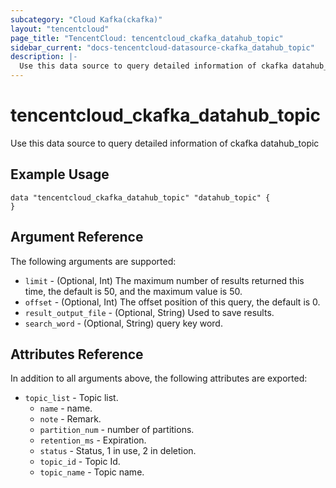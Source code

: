 ```yaml
---
subcategory: "Cloud Kafka(ckafka)"
layout: "tencentcloud"
page_title: "TencentCloud: tencentcloud_ckafka_datahub_topic"
sidebar_current: "docs-tencentcloud-datasource-ckafka_datahub_topic"
description: |-
  Use this data source to query detailed information of ckafka datahub_topic
---
```


# tencentcloud_ckafka_datahub_topic

Use this data source to query detailed information of ckafka datahub_topic

## Example Usage

```hcl
data "tencentcloud_ckafka_datahub_topic" "datahub_topic" {
}
```

## Argument Reference

The following arguments are supported:

* `limit` - (Optional, Int) The maximum number of results returned this time, the default is 50, and the maximum value is 50.
* `offset` - (Optional, Int) The offset position of this query, the default is 0.
* `result_output_file` - (Optional, String) Used to save results.
* `search_word` - (Optional, String) query key word.

## Attributes Reference

In addition to all arguments above, the following attributes are exported:

* `topic_list` - Topic list.
  * `name` - name.
  * `note` - Remark.
  * `partition_num` - number of partitions.
  * `retention_ms` - Expiration.
  * `status` - Status, 1 in use, 2 in deletion.
  * `topic_id` - Topic Id.
  * `topic_name` - Topic name.


